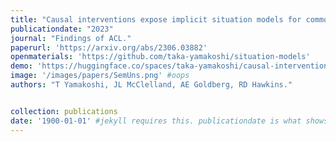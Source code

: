 ```yaml
---
title: "Causal interventions expose implicit situation models for commonsense language understanding."
publicationdate: "2023"
journal: "Findings of ACL."
paperurl: 'https://arxiv.org/abs/2306.03882'
openmaterials: 'https://github.com/taka-yamakoshi/situation-models'
demo: 'https://huggingface.co/spaces/taka-yamakoshi/causal-intervention-demo'
image: '/images/papers/SemUns.png' #oops
authors: "T Yamakoshi, JL McClelland, AE Goldberg, RD Hawkins."


collection: publications
date: '1900-01-01' #jekyll requires this. publicationdate is what shows up
---
```


